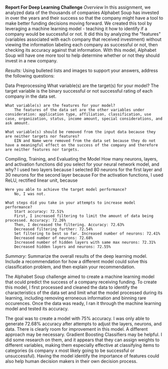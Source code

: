 **Report For Deep Learning Challenge**
*Overview*
    In this assignment, we analyzed data of the thousands of companies Alphabet Soup has invested in over the years and their success so that the company might have a tool to make better funding decisions moving forward. We created this tool by leveraging a machine learning model - teaching it how to identify if a company would be successful or not. It did this by analyzing the "features" (variables associated with each company that received investment) without viewing the information labeling each company as successful or not, then checking its accuracy against that information. With this model, Alphabet Soup will have one more tool to help determine whether or not they should invest in a new company.
 
*Results:* 
    Using bulleted lists and images to support your answers, address the following questions:

Data Preprocessing
    What variable(s) are the target(s) for your model?
        The target variable is the binary successful or not successful rating of each company in the data set.

    What variable(s) are the features for your model?
        The features of the data set are the other variables under consideration: application type, affiliation, classification, use case, organization, status, income amount, special considerations, and ask amount.

    What variable(s) should be removed from the input data because they are neither targets nor features?
        EIN and Name were removed from the data set because they do not have a meaningful effect on the success of the company and therefore are neither features nor targets. 

Compiling, Training, and Evaluating the Model
    How many neurons, layers, and activation functions did you select for your neural network model, and why?
        I used two layers because
        I selected 80 neurons for the first layer and 30 neurons for the second layer because
        For the activation functions, I used ReLU, rectified linear unit, because 

    Were you able to achieve the target model performance?
        No, I was not.

    What steps did you take in your attempts to increase model performance?
        Start accuracy: 72.51%
        First, I increased filtering to limit the amount of data being processed. Accuracy: 72.26%
        Then, I decreased the filtering. Accuracy: 72.63%
        Decreased filtering further: 72.54%
        Set filtering to best so far. Increased number of neurons: 72.41%
        Decreased number of neurons: 72.68%
        Increased number of hidden layers with same max neurons: 72.31%
        Decreased hidden layers and neurons: 72.55%


*Summary:* Summarize the overall results of the deep learning model. Include a recommendation for how a different model could solve this classification problem, and then explain your recommendation.

The Alphabet Soup challenge aimed to create a machine learning model that oculd predict the success of a company receiving funding. To create this model, I first processed and cleaned the data to identify the characteristics of the data set and limit what the model processed during its learning, including removing erroneous information and binning rare occurences. Once the data was ready, I ran it through the machine learning model and tested its accuracy.

 The goal was to create a model with 75% accuracy. I was only able to generate 72.68% accuracy after attempts to adjust the layers, neurons, and data. There is clearly room for improvement in this model. A different approach may be necessary. Gradient Boosting Classifiers may be helpful. I did some research on them, and it appears that they can assign weights to different variables, making them especially effective at classifying items to categories (is company x most likely going to be successful or unsuccessful). Having the model identify the importance of features could also help human decision makers in their own decision process.
